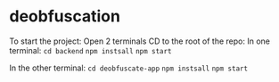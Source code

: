 # deobfuscation

To start the project:
Open 2 terminals
CD to the root of the repo:
In one terminal:
`cd backend`
`npm instsall`
`npm start`

In the other terminal:
`cd deobfuscate-app`
`npm instsall`
`npm start`


